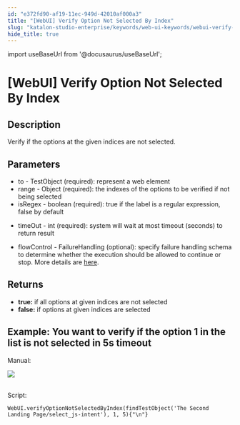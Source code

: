 ```yaml
---
id: "e372fd90-af19-11ec-949d-42010af000a3"
title: "[WebUI] Verify Option Not Selected By Index"
slug: "katalon-studio-enterprise/keywords/web-ui-keywords/webui-verify-option-not-selected-by-index"
hide_title: true
---
```

import useBaseUrl from '@docusaurus/useBaseUrl';


# <a id="id_0" class="anchor_top_offset"/><a id="ariaid-title1" class="anchor_top_offset"/>[WebUI] Verify Option Not Selected By Index


## <a id="id_0__id" class="anchor_top_offset"/>Description

              
<p xmlns="http://www.w3.org/1999/xhtml" className="p">   Verify if the options at the given indices are not   selected.</p> 
                  

## Parameters

<div xmlns="http://www.w3.org/1999/xhtml" className="p"><ul className="ul"><li className="li">to - TestObject (required): represent a web element</li><li className="li">range - Object (required): the indexes of the options to be
      verified if not being selected</li><li className="li">isRegex - boolean (required): true if the label is a regular
      expression, false by default</li><li className="li">
      <p className="p">timeOut - int (required):  system will wait at most timeout
        (seconds) to return result</p>
    </li><li className="li">
      <p className="p">flowControl - FailureHandling (optional): specify failure
        handling schema to determine whether the execution should be
        allowed to continue or stop. More details are <a className="xref j-external-link" href="http://docs.katalon.com/x/qAAM" target="_blank">here</a>.</p>
    </li></ul></div>

## <a id="id_0__id_1" class="anchor_top_offset"/>Returns

              
<ul xmlns="http://www.w3.org/1999/xhtml" className="ul"><li className="li">     <strong className="ph b">true:</strong> if all options at given indices are     not selected</li><li className="li">     <strong className="ph b">false:</strong> if options  at given     indices are selected</li></ul> 
      

## <a id="id_0__id_2" class="anchor_top_offset"/>Example: You want to verify if the option 1 in the list is not         selected in 5s timeout

              
<p xmlns="http://www.w3.org/1999/xhtml" className="p">Manual: </p> 
      
<p xmlns="http://www.w3.org/1999/xhtml" className="p">   <img className="image" src={useBaseUrl("https://github.com/katalon-studio/docs-images/raw/master/katalon-studio/docs/webui-verify-option-not-selected-by-index/image2016-8-21-193A303A39.png")} /><br /><br /> </p> 
      
<p xmlns="http://www.w3.org/1999/xhtml" className="p">Script:</p> 
              
<pre xmlns="http://www.w3.org/1999/xhtml" className="pre codeblock"><code>WebUI.verifyOptionNotSelectedByIndex(findTestObject('The Second Landing Page/select_js-intent'), 1, 5){"\n"}</code></pre> 
            
